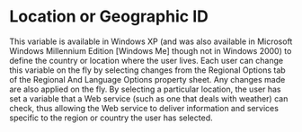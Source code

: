 

# Location or Geographic ID

This variable is available in Windows XP (and was also available in Microsoft Windows Millennium Edition \[Windows Me\] though not in Windows 2000) to define the country or location where the user lives. Each user can change this variable on the fly by selecting changes from the Regional Options tab of the Regional And Language Options property sheet. Any changes made are also applied on the fly. By selecting a particular location, the user has set a variable that a Web service (such as one that deals with weather) can check, thus allowing the Web service to deliver information and services specific to the region or country the user has selected.


